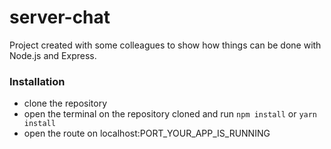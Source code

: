 # server-chat

Project created with some colleagues to show how things can be done with Node.js and Express.

### Installation

* clone the repository
* open the terminal on the repository cloned and run ```npm install``` or ```yarn install```
* open the route on localhost:PORT_YOUR_APP_IS_RUNNING
